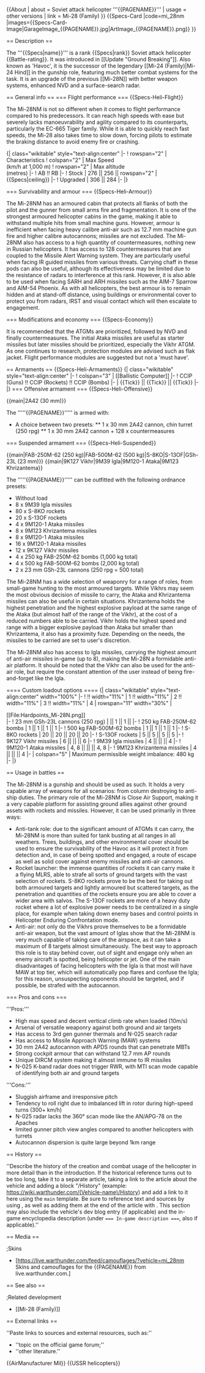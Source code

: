 {{About
| about = Soviet attack helicopter '''{{PAGENAME}}'''
| usage = other versions
| link = Mi-28 (Family)
}}
{{Specs-Card
|code=mi_28nm
|images={{Specs-Card-Image|GarageImage_{{PAGENAME}}.jpg|ArtImage_{{PAGENAME}}.png}}
}}

== Description ==
<!-- ''In the description, the first part should be about the history of and the creation and combat usage of the helicopter, as well as its key features. In the second part, tell the reader about the helicopter in the game. Insert a screenshot of the vehicle, so that if the novice player does not remember the vehicle by name, he will immediately understand what kind of vehicle the article is talking about.'' -->
The '''{{Specs|name}}''' is a rank {{Specs|rank}} Soviet attack helicopter {{Battle-rating}}. It was introduced in [[Update "Ground Breaking"]]. Also known as 'Havoc', it is the successor of the legendary [[Mi-24 (Family)|Mi-24 Hind]] in the gunship role, featuring much better combat systems for the task. It is an upgrade of the previous [[Mi-28N]] with better weapon systems, enhanced NVD and a surface-search radar.

== General info ==
=== Flight performance ===
{{Specs-Heli-Flight}}
<!-- ''Describe how the helicopter behaves in the air. Speed, manoeuvrability, acceleration and allowable loads - these are the most important characteristics of the vehicle.'' -->
The Mi-28NM is not so different when it comes to flight performance compared to his predecessors. It can reach high speeds with ease but severely lacks manoeuvrability and agility compared to its counterparts, particularly the EC-665 Tiger family. While it is able to quickly reach fast speeds, the Mi-28 also takes time to slow down, forcing pilots to estimate the braking distance to avoid enemy fire or crashing.

{| class="wikitable" style="text-align:center"
|-
! rowspan="2" | Characteristics
! colspan="2" | Max Speed<br>(km/h at 1,000 m)
! rowspan="2" | Max altitude<br>(metres)
|-
! AB !! RB
|-
! Stock
| 276 || 256 || rowspan="2" | {{Specs|ceiling}}
|-
! Upgraded
| 306 || 284
|-
|}

=== Survivability and armour ===
{{Specs-Heli-Armour}}
<!-- ''Examine the survivability of the helicopter. Note how vulnerable the structure is and how secure the pilot is, whether the fuel tanks are armoured, etc. Describe the armour, if there is any, and also mention the vulnerability of other critical systems.'' -->
The Mi-28NM has an armoured cabin that protects all flanks of both the pilot and the gunner from small arms fire and fragmentation. It is one of the strongest armoured helicopter cabins in the game, making it able to withstand multiple hits from small machine guns. However, armour is inefficient when facing heavy calibre anti-air such as 12.7 mm machine gun fire and higher calibre autocannons; missiles are not excluded. The Mi-28NM also has access to a high quantity of countermeasures, nothing new in Russian helicopters. It has access to 128 countermeasures that are coupled to the Missile Alert Warning system. They are particularly useful when facing IR guided missiles from various threats. Carrying chaff in these pods can also be useful, although its effectiveness may be limited due to the resistance of radars to interference at this rank. However, it is also able to be used when facing SARH and ARH missiles such as the AIM-7 Sparrow and AIM-54 Phoenix. As with all helicopters, the best armour is to remain hidden and at stand-off distance, using buildings or environmental cover to protect you from radars, IRST and visual contact which will then escalate to engagement.

=== Modifications and economy ===
{{Specs-Economy}}

It is recommended that the ATGMs are prioritized, followed by NVD and finally countermeasures. The initial Ataka missiles are useful as starter missiles but later missiles should be prioritized, especially the Vikhr ATGM. As one continues to research, protection modules are advised such as flak jacket. Flight performance modules are suggested but not a 'must have'.

== Armaments ==
{{Specs-Heli-Armaments}}
{| class="wikitable" style="text-align:center"
|-
! colspan="3" | [[Ballistic Computer]]
|-
! CCIP (Guns) !! CCIP (Rockets) !! CCIP (Bombs)
|-
| {{Tick}} || {{Tick}} || {{Tick}}
|-
|}
=== Offensive armament ===
{{Specs-Heli-Offensive}}
<!-- ''Describe the offensive armament of the helicopter, if any. Describe how effective the cannons and machine guns are in battle, also what ammunition belts or drums are better to use. If there is no offensive weaponry, delete this subsection.'' -->
{{main|2A42 (30 mm)}}

The '''''{{PAGENAME}}''''' is armed with:

* A choice between two presets:
** 1 x 30 mm 2A42 cannon, chin turret (250 rpg)
** 1 x 30 mm 2A42 cannon + 128 x countermeasures

=== Suspended armament ===
{{Specs-Heli-Suspended}}
<!-- ''Describe the helicopter's suspended armament: additional cannons under the winglets, any bombs, and rockets. Since any helicopter is essentially only a platform for suspended weaponry, this section is significant and deserves your special attention. If there is no suspended weaponry remove this subsection.'' -->
{{main|FAB-250M-62 (250 kg)|FAB-500M-62 (500 kg)|S-8KO|S-13OF|GSh-23L (23 mm)}}
{{main|9K127 Vikhr|9M39 Igla|9M120-1 Ataka|9M123 Khrizantema}}

The '''''{{PAGENAME}}''''' can be outfitted with the following ordnance presets:

* Without load
* 8 x 9M39 Igla missiles
* 80 x S-8KO rockets
* 20 x S-13OF rockets
* 4 x 9M120-1 Ataka missiles
* 8 x 9M123 Khrizantema missiles
* 8 x 9M120-1 Ataka missiles
* 16 x 9M120-1 Ataka missiles
* 12 x 9K127 Vikhr missiles
* 4 x 250 kg FAB-250M-62 bombs (1,000 kg total)
* 4 x 500 kg FAB-500M-62 bombs (2,000 kg total)
* 2 x 23 mm GSh-23L cannons (250 rpg = 500 total)

The Mi-28NM has a wide selection of weaponry for a range of roles, from small-game hunting to the most armoured targets. While Vikhrs may seem the most obvious decision of missile to carry, the Ataka and Khrizantema missiles can also be useful in certain situations. Khrizantema holds the highest penetration and the highest explosive payload at the same range of the Ataka (but almost half of the range of the Vikhr), at the cost of a reduced numbers able to be carried. Vikhr holds the highest speed and range with a bigger explosive payload than Ataka but smaller than Khrizantema, it also has a proximity fuze. Depending on the needs, the missiles to be carried are set to user's discretion.

The Mi-28NM also has access to Igla missiles, carrying the highest amount of anti-air missiles in-game (up to 8), making the Mi-28N a formidable anti-air platform. It should be noted that the Vikhr can also be used for the anti-air role, but require the constant attention of the user instead of being fire-and-forget like the Igla.

==== Custom loadout options ====
{| class="wikitable" style="text-align:center" width="100%"
|-
! !! width="11%" | 1 !! width="11%" | 2 !! width="11%" | 3 !! width="11%" | 4
| rowspan="11" width="30%" | <div class="ttx-image">[[File:Hardpoints_Mi-28N.png]]</div>
|-
! 23 mm GSh-23L cannons (250 rpg)
| || 1 || 1 ||
|-
! 250 kg FAB-250M-62 bombs
| 1 || 1 || 1 || 1
|-
! 500 kg FAB-500M-62 bombs
| 1 || 1 || 1 || 1
|-
! S-8KO rockets
| 20 || 20 || 20 || 20
|-
! S-13OF rockets
| 5 || 5 || 5 || 5
|-
! 9K127 Vikhr missiles
| 6 || || || 6
|-
! 9M39 Igla missiles
| 4 || || || 4
|-
! 9M120-1 Ataka missiles
| 4, 8 || || || 4, 8
|-
! 9M123 Khrizantema missiles
| 4 || || || 4
|-
| colspan="5" | Maximum permissible weight imbalance: 480 kg
|-
|}

== Usage in battles ==
<!-- ''Describe the tactics of playing in a helicopter, the features of using the helicopter in a team and advice on tactics. Refrain from creating a "guide" - do not impose a single point of view, but instead, give the reader food for thought. Examine the most dangerous enemies and give recommendations on fighting them. If necessary, note the specifics of the game in different modes (AB, RB, SB).'' -->
The Mi-28NM is a gunship and should be used as such. It holds a very capable array of weapons for all scenarios: from column destroying to anti-ship duties. The primary role of the Mi-28NM is Close Air Support, making it a very capable platform for assisting ground allies against other ground assets with rockets and missiles. However, it can be used primarily in three ways:

* Anti-tank role: due to the significant amount of ATGMs it can carry, the Mi-28NM is more than suited for tank busting at all ranges in all weathers. Trees, buildings, and other environmental cover should be used to ensure the survivability of the Havoc as it will protect it from detection and, in case of being spotted and engaged, a route of escape as well as solid cover against enemy missiles and anti-air cannons.
* Rocket launcher: the immense quantities of rockets it can carry make it a flying MLRS, able to strafe all sorts of ground targets with the vast selection of rockets. S-8KO rockets prove to be the best for taking out both armoured targets and lightly armoured but scattered targets, as the penetration and quantities of the rockets ensure you are able to cover a wider area with salvos. The S-13OF rockets are more of a heavy duty rocket where a lot of explosive power needs to be centralized in a single place, for example when taking down enemy bases and control points in Helicopter Enduring Confrontation mode.
* Anti-air: not only do the Vikhrs prove themselves to be a formidable anti-air weapon, but the vast amount of Iglas show that the Mi-28NM is very much capable of taking care of the airspace, as it can take a maximum of 8 targets almost simultaneously. The best way to approach this role is to stay behind cover, out of sight and engage only when an enemy aircraft is spotted, being helicopter or jet. One of the main disadvantages of facing helicopters with the Igla is that most will have MAW at top tier, which will automatically pop flares and confuse the Igla; for this reason, unsuspecting opponents should be targeted, and if possible, be strafed with the autocannon.

=== Pros and cons ===
<!-- ''Summarise and briefly evaluate the vehicle in terms of its characteristics and combat effectiveness. Mark its pros and cons in the bulleted list. Try not to use more than 6 points for each of the characteristics. Avoid using categorical definitions such as "bad", "good" and the like - use substitutions with softer forms such as "inadequate" and "effective".'' -->

'''Pros:'''

* High max speed and decent vertical climb rate when loaded (10m/s) 
* Arsenal of versatile weaponry against both ground and air targets
* Has access to 3rd gen gunner thermals and N-025 search radar
* Has access to Missile Approach Warning (MAW) systems
* 30 mm 2A42 autocannon with APDS rounds that can penetrate MBTs
* Strong cockpit armour that can withstand 12.7 mm AP rounds	
* Unique DIRCM system making it almost immune to IR missiles
* N-025 K-band radar does not trigger RWR, with MTI scan mode capable of identifying both air and ground targets 

'''Cons:'''

* Sluggish airframe and irresponsive pitch
* Tendency to roll right due to imbalanced lift in rotor during high-speed turns (300+ km/h)
* N-025 radar lacks the 360° scan mode like the AN/APG-78 on the Apaches
* limited gunner pitch view angles compared to another helicopters with turrets
* Autocannon dispersion is quite large beyond 1km range

== History ==
<!-- ''Describe the history of the creation and combat usage of the helicopter in more detail than in the introduction. If the historical reference turns out to be too long, take it to a separate article, taking a link to the article about the vehicle and adding a block "/History" (example: <nowiki>https://wiki.warthunder.com/(Vehicle-name)/History</nowiki>) and add a link to it here using the <code>main</code> template. Be sure to reference text and sources by using <code><nowiki><ref></ref></nowiki></code>, as well as adding them at the end of the article with <code><nowiki><references /></nowiki></code>. This section may also include the vehicle's dev blog entry (if applicable) and the in-game encyclopedia description (under <code><nowiki>=== In-game description ===</nowiki></code>, also if applicable).'' -->
''Describe the history of the creation and combat usage of the helicopter in more detail than in the introduction. If the historical reference turns out to be too long, take it to a separate article, taking a link to the article about the vehicle and adding a block "/History" (example: <nowiki>https://wiki.warthunder.com/(Vehicle-name)/History</nowiki>) and add a link to it here using the <code>main</code> template. Be sure to reference text and sources by using <code><nowiki><ref></ref></nowiki></code>, as well as adding them at the end of the article with <code><nowiki><references /></nowiki></code>. This section may also include the vehicle's dev blog entry (if applicable) and the in-game encyclopedia description (under <code><nowiki>=== In-game description ===</nowiki></code>, also if applicable).''

== Media ==
<!-- ''Excellent additions to the article would be video guides, screenshots from the game, and photos.'' -->

;Skins

* [https://live.warthunder.com/feed/camouflages/?vehicle=mi_28nm Skins and camouflages for the {{PAGENAME}} from live.warthunder.com.]

== See also ==
<!-- ''Links to the articles on the War Thunder Wiki that you think will be useful for the reader, for example:''
* ''reference to the series of the helicopter;''
* ''links to approximate analogues of other nations and research trees.'' -->

;Related development

* [[Mi-28 (Family)]]

== External links ==
<!-- ''Paste links to sources and external resources, such as:''
* ''topic on the official game forum;''
* ''other literature.'' -->
''Paste links to sources and external resources, such as:''

* ''topic on the official game forum;''
* ''other literature.''

{{AirManufacturer Mil}}
{{USSR helicopters}}